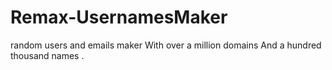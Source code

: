 # Remax-UsernamesMaker
random users and emails maker With over a million domains And a hundred thousand names .

